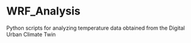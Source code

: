 # WRF_Analysis
Python scripts for analyzing temperature data obtained from the Digital Urban Climate Twin

